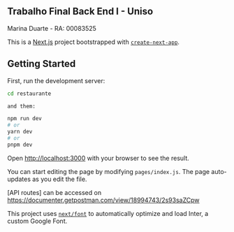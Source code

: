 ## Trabalho Final Back End I - Uniso
Marina Duarte - RA: 00083525

This is a [Next.js](https://nextjs.org/) project bootstrapped with [`create-next-app`](https://github.com/vercel/next.js/tree/canary/packages/create-next-app).

## Getting Started

First, run the development server:

```bash
cd restaurante

and them:

npm run dev
# or
yarn dev
# or
pnpm dev
```

Open [http://localhost:3000](http://localhost:3000) with your browser to see the result.

You can start editing the page by modifying `pages/index.js`. The page auto-updates as you edit the file.

[API routes] can be accessed on https://documenter.getpostman.com/view/18994743/2s93saZCpw

This project uses [`next/font`](https://nextjs.org/docs/basic-features/font-optimization) to automatically optimize and load Inter, a custom Google Font.

